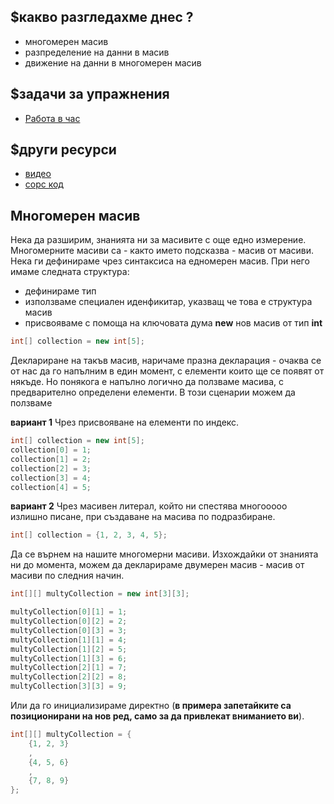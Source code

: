 ## $какво разгледахме днес ?
- многомерен масив
- разпределение на данни в масив
- движение на данни в многомерен масив

## $задачи за упражнения
- [Работа в час](https://github.com/mihail-petrov/netit-webdev-java/tree/master/22-23/%40semester_1/week-11-1/cw)

## $други ресурси
- [видео](https://drive.google.com/file/d/1tdwjLW8KiWH2QoR5zGr5sT7-fsVlshuo/view?usp=sharing)
- [сорс код](https://github.com/mihail-petrov/netit-webdev-java/tree/master/22-23/%40semester_1/week-11-1/source)


## Многомерен масив

Нека да разширим, знанията ни за масивите с още едно измерение. Многомерните масиви са - както името подсказва - масив от масиви. Нека ги дефинираме чрез синтаксиса на едномерен масив. При него имаме следната структура:
- дефинираме тип
- използваме специален иденфикитар, указващ че това е структура масив
- присвояваме с помоща на ключовата дума **new** нов масив от тип **int**

```java
int[] collection = new int[5];
```

Деклариране на такъв масив, наричаме празна декларация - очаква се от нас да го напълним в един момент, с елементи които ще се появят от някъде. Но понякога е напълно логично да ползваме масива, с предварително определени елементи. В този сценарии можем да ползваме 

**вариант 1**
Чрез присвояване на елементи по индекс. 

```java
int[] collection = new int[5];
collection[0] = 1;
collection[1] = 2;
collection[2] = 3;
collection[3] = 4;
collection[4] = 5;
```

**вариант 2**
Чрез масивен литерал, който ни спестява многооооо излишно писане, при създаване на масива по подразбиране.

```java
int[] collection = {1, 2, 3, 4, 5};
```

Да се върнем на нашите многомерни масиви. Изхождайки от знанията ни до момента, можем да декларираме двумерен масив - масив от масиви по следния начин.

```java
int[][] multyCollection = new int[3][3];

multyCollection[0][1] = 1;
multyCollection[0][2] = 2;
multyCollection[0][3] = 3;
multyCollection[1][1] = 4;
multyCollection[1][2] = 5;
multyCollection[1][3] = 6;
multyCollection[2][1] = 7;
multyCollection[2][2] = 8;
multyCollection[3][3] = 9;
```

Или да го инициализираме директно (**в примера запетайките са позиционирани на нов ред, само за да привлекат вниманието ви**).

```java
int[][] multyCollection = {
    {1, 2, 3}
    ,
    {4, 5, 6}
    ,
    {7, 8, 9}
};
```